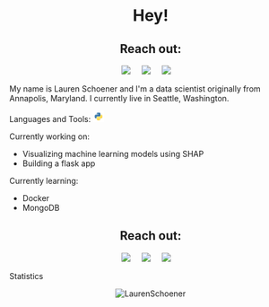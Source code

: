 <h1 align="center">Hey!</h1> 

<h2  align="center">Reach out:</h2>
<p align="center">
  <a target="_blank"href="https://www.linkedin.com/in/laurenschoener/"><img src="https://img.shields.io/badge/linkedin-%230077B5.svg?&style=for-the-badge&logo=linkedin&logoColor=white" /></a>&nbsp;&nbsp;&nbsp;&nbsp;
  <a target="_blank"href="https://twitter.com/laurenschoener_"><img src="https://img.shields.io/badge/twitter-%231DA1F2.svg?&style=for-the-badge&logo=twitter&logoColor=white" /></a>&nbsp;&nbsp;&nbsp;&nbsp;
  <a href="mailto:ileriayoadebiyi@gmail.com?subject=Hello%20Ileri,%20From%20Github"><img src="https://img.shields.io/badge/gmail-%23D14836.svg?&style=for-the-badge&logo=gmail&logoColor=white" /></a>&nbsp;&nbsp;&nbsp;&nbsp;
</p>

<p>My name is Lauren Schoener and I'm a data scientist originally from Annapolis, Maryland. I currently live in Seattle, Washington. </p>

Languages and Tools:
<code><img height="20" src="https://raw.githubusercontent.com/github/explore/80688e429a7d4ef2fca1e82350fe8e3517d3494d/topics/python/python.png"></code>

Currently working on:
- Visualizing machine learning models using SHAP
- Building a flask app

Currently learning:
- Docker
- MongoDB

<h2  align="center">Reach out:</h2>
<p align="center">
  <a target="_blank"href="https://www.linkedin.com/in/laurenschoener/"><img src="https://img.shields.io/badge/linkedin-%230077B5.svg?&style=for-the-badge&logo=linkedin&logoColor=white" /></a>&nbsp;&nbsp;&nbsp;&nbsp;
  <a target="_blank"href="https://twitter.com/laurenschoener_"><img src="https://img.shields.io/badge/twitter-%231DA1F2.svg?&style=for-the-badge&logo=twitter&logoColor=white" /></a>&nbsp;&nbsp;&nbsp;&nbsp;
  <a href="mailto:lauren.schoener5@gmail.com"><img src="https://img.shields.io/badge/gmail-%23D14836.svg?&style=for-the-badge&logo=gmail&logoColor=white" /></a>&nbsp;&nbsp;&nbsp;&nbsp;
</p>

Statistics

<p align="center"> <img src="https://github-readme-stats.vercel.app/api?username=laurenschoener&show_icons=true&theme=gotham" alt="LaurenSchoener" />


